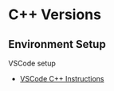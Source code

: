 # C++ Versions

## Environment Setup

VSCode setup

* [VSCode C++ Instructions](https://code.visualstudio.com/docs/languages/cpp)
